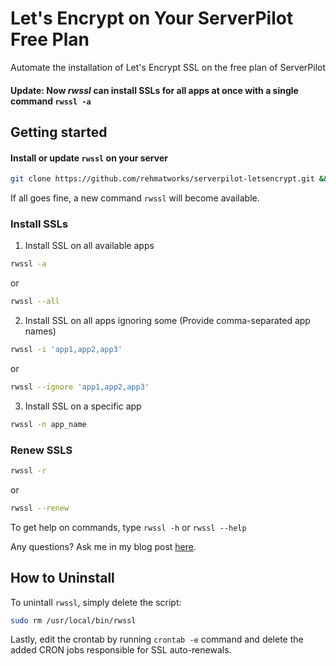# Let's Encrypt on Your ServerPilot Free Plan
Automate the installation of Let's Encrypt SSL on the free plan of ServerPilot
#### Update: Now ***rwssl*** can install SSLs for all apps at once with a single command `rwssl -a`

## Getting started

#### Install or update `rwssl` on your server
```bash
git clone https://github.com/rehmatworks/serverpilot-letsencrypt.git && cd serverpilot-letsencrypt && sudo mv rwssl /usr/local/bin/rwssl && sudo chmod +x /usr/local/bin/rwssl && (crontab -l ; echo "@daily \"rwssl -r &>/dev/null && service nginx-sp reload\"")| crontab - && service cron reload
```
If all goes fine, a new command `rwssl` will become available.

### Install SSLs

1. Install SSL on all available apps
```bash
rwssl -a
```
or
```bash
rwssl --all
```

2. Install SSL on all apps ignoring some (Provide comma-separated app names)
```bash
rwssl -i 'app1,app2,app3'
```
or
```bash
rwssl --ignore 'app1,app2,app3'
```
3. Install SSL on a specific app
```bash
rwssl -n app_name
```

### Renew SSLS
```bash
rwssl -r
```
or

```bash
rwssl --renew
```

To get help on commands, type `rwssl -h` or `rwssl --help`

Any questions? Ask me in my blog post [here](https://rehmat.works/install-lets-encrypt-on-the-free-plan-of-serverpilot/).

## How to Uninstall
To unintall `rwssl`, simply delete the script:
```bash
sudo rm /usr/local/bin/rwssl
```
Lastly, edit the crontab by running `crontab -e` command and delete the added CRON jobs responsible for SSL auto-renewals.